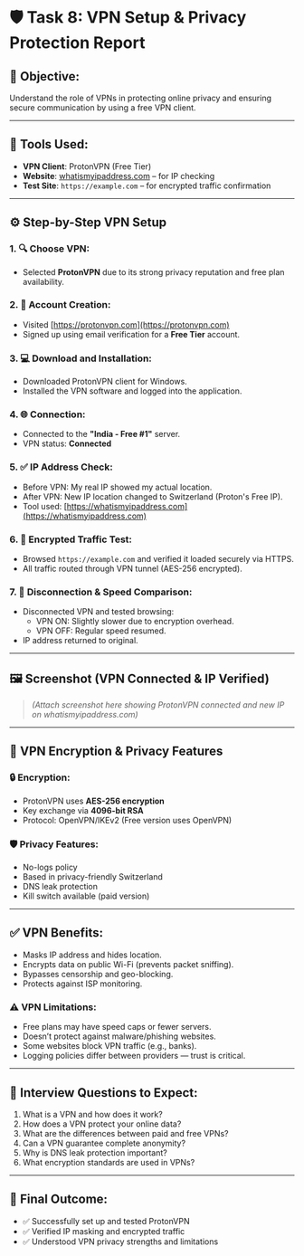 # 🛡️ Task 8: VPN Setup & Privacy Protection Report

## 🎯 Objective:
Understand the role of VPNs in protecting online privacy and ensuring secure communication by using a free VPN client.

---

## 🧰 Tools Used:
- **VPN Client**: ProtonVPN (Free Tier)
- **Website**: [whatismyipaddress.com](https://whatismyipaddress.com) – for IP checking
- **Test Site**: `https://example.com` – for encrypted traffic confirmation

---

## ⚙️ Step-by-Step VPN Setup

### 1. 🔍 Choose VPN:
- Selected **ProtonVPN** due to its strong privacy reputation and free plan availability.

### 2. 📝 Account Creation:
- Visited [https://protonvpn.com](https://protonvpn.com)
- Signed up using email verification for a **Free Tier** account.

### 3. 💻 Download and Installation:
- Downloaded ProtonVPN client for Windows.
- Installed the VPN software and logged into the application.

### 4. 🌐 Connection:
- Connected to the **"India - Free #1"** server.
- VPN status: **Connected**

### 5. ✅ IP Address Check:
- Before VPN: My real IP showed my actual location.
- After VPN: New IP location changed to Switzerland (Proton's Free IP).
- Tool used: [https://whatismyipaddress.com](https://whatismyipaddress.com)

### 6. 🔐 Encrypted Traffic Test:
- Browsed `https://example.com` and verified it loaded securely via HTTPS.
- All traffic routed through VPN tunnel (AES-256 encrypted).

### 7. 🔄 Disconnection & Speed Comparison:
- Disconnected VPN and tested browsing:
  - VPN ON: Slightly slower due to encryption overhead.
  - VPN OFF: Regular speed resumed.
- IP address returned to original.

---

## 🖼️ Screenshot (VPN Connected & IP Verified)
> *(Attach screenshot here showing ProtonVPN connected and new IP on whatismyipaddress.com)*

---

## 🔐 VPN Encryption & Privacy Features

### 🔒 Encryption:
- ProtonVPN uses **AES-256 encryption**
- Key exchange via **4096-bit RSA**
- Protocol: OpenVPN/IKEv2 (Free version uses OpenVPN)

### 🛡️ Privacy Features:
- No-logs policy
- Based in privacy-friendly Switzerland
- DNS leak protection
- Kill switch available (paid version)

---

## ✅ VPN Benefits:
- Masks IP address and hides location.
- Encrypts data on public Wi-Fi (prevents packet sniffing).
- Bypasses censorship and geo-blocking.
- Protects against ISP monitoring.

### ⚠️ VPN Limitations:
- Free plans may have speed caps or fewer servers.
- Doesn’t protect against malware/phishing websites.
- Some websites block VPN traffic (e.g., banks).
- Logging policies differ between providers — trust is critical.

---

## 📘 Interview Questions to Expect:

1. What is a VPN and how does it work?
2. How does a VPN protect your online data?
3. What are the differences between paid and free VPNs?
4. Can a VPN guarantee complete anonymity?
5. Why is DNS leak protection important?
6. What encryption standards are used in VPNs?

---

## 🏁 Final Outcome:
- ✅ Successfully set up and tested ProtonVPN
- ✅ Verified IP masking and encrypted traffic
- ✅ Understood VPN privacy strengths and limitations

